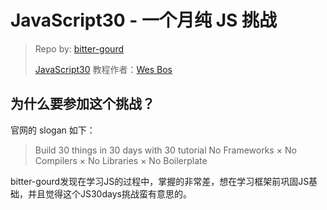 # JavaScript30 - 一个月纯 JS 挑战

> Repo by: [bitter-gourd](https://github.com/gaoachao)
>
> [JavaScript30](https://javascript30.com/) 教程作者：[Wes Bos](https://github.com/wesbos) 

## 为什么要参加这个挑战？

官网的 slogan 如下：

> Build 30 things in 30 days with 30 tutorial No Frameworks × No Compilers × No Libraries × No Boilerplate

bitter-gourd发现在学习JS的过程中，掌握的非常差，想在学习框架前巩固JS基础，并且觉得这个JS30days挑战蛮有意思的。

